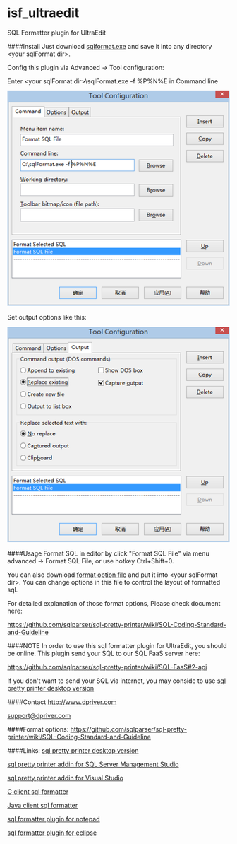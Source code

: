 isf_ultraedit
=============

SQL Formatter plugin for UltraEdit


####Install
Just download [sqlformat.exe](https://github.com/sqlparser/isf_ultraedit/blob/master/bin/sqlFormat.exe?raw=true)
and save it into any directory \<your sqlFormat dir>.

Config this plugin via Advanced -> Tool configuration:

Enter \<your sqlFormat dir\>\sqlFormat.exe -f %P%N%E in Command line

<img src="https://github.com/sqlparser/isf_ultraedit/blob/master/tutor/format_all_sql_config1.png" alt="sql format plugin for UltraEdit setup 1">

Set output options like this:

<img src="https://github.com/sqlparser/isf_ultraedit/blob/master/tutor/format_all_sql_config2.png" alt="sql format plugin for UltraEdit setup 2">


####Usage
Format SQL in editor by click "Format SQL File" via menu advanced -> Format SQL File,
or use hotkey Ctrl+Shift+0.

You can also download [format option file](https://github.com/sqlparser/isf_ultraedit/blob/master/bin/fo.json)
and put it into \<your sqlFormat dir>.  You can change options in this file to control the layout of formatted sql.

For detailed explanation of those format options, Please check document here:

https://github.com/sqlparser/sql-pretty-printer/wiki/SQL-Coding-Standard-and-Guideline


####NOTE
In order to use this sql formatter plugin for UltraEdit, you should be online.
This plugin send your SQL to our SQL FaaS server here:

https://github.com/sqlparser/sql-pretty-printer/wiki/SQL-FaaS#2-api

If you don't want to send your SQL via internet, you may conside to use 
[sql pretty printer desktop version](http://www.dpriver.com/?ref=github_isf_notepadd)


####Contact
http://www.dpriver.com

support@dpriver.com



####Format options:
https://github.com/sqlparser/sql-pretty-printer/wiki/SQL-Coding-Standard-and-Guideline

####Links:
[sql pretty printer desktop version](http://www.dpriver.com/products/sqlpp/desktop_index.php)

[sql pretty printer addin for SQL Server Management Studio](http://www.dpriver.com/products/sqlpp/ssms_index.php)

[sql pretty printer addin for Visual Studio](http://www.dpriver.com/products/sqlpp/vs_index.php)

[C client sql formatter](https://github.com/sqlparser/isf_c_client)

[Java client sql formatter](https://github.com/sqlparser/isf_java_client)

[sql formatter plugin for notepad](https://github.com/sqlparser/isf_notepad)

[sql formatter plugin for eclipse](https://github.com/sqlparser/isf_eclipse)

